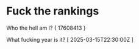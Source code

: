 # Fuck the rankings

Who the hell am I?
{ 17608413 }

What fucking year is it?
[ 2025-03-15T22:30:00Z ]
